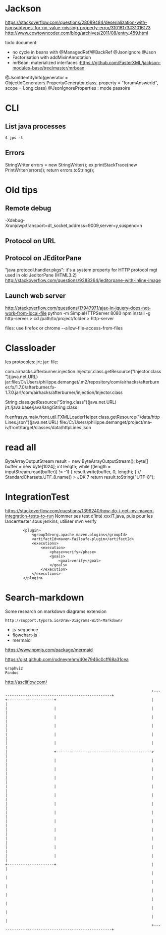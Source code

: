 Jackson
=======

https://stackoverflow.com/questions/28089484/deserialization-with-jsonsubtypes-for-no-value-missing-property-error/31016173#31016173
http://www.cowtowncoder.com/blog/archives/2011/08/entry_459.html

todo document: 
 - no cycle in beans with @ManagedRef/@BackRef @JsonIgnore @Json
 - Factorisation with addMixinAnnotation
 - mrBean: materialized interfaces :https://github.com/FasterXML/jackson-modules-base/tree/master/mrbean


@JsonIdentityInfo(generator = ObjectIdGenerators.PropertyGenerator.class, 
                  property  = "forumAnswerId", 
                  scope     = Long.class)
@JsonIgnoreProperties : mode passoire

CLI
===

List java processes
--------------------
    $ jps -l

Errors
------
StringWriter errors = new StringWriter();
ex.printStackTrace(new PrintWriter(errors));
return errors.toString();



Old tips
========

Remote debug
------------
-Xdebug-Xrunjdwp:transport=dt_socket,address=9009,server=y,suspend=n

Protocol on URL
-------


Protocol on JEditorPane
-------
"java.protocol.handler.pkgs": it's a system property for HTTP protocol mgt used in old JeditorPane (HTML3.2)
http://stackoverflow.com/questions/9388264/jeditorpane-with-inline-image


Launch web server
-----
http://stackoverflow.com/questions/17947971/ajax-in-jquery-does-not-work-from-local-file
python -m SimpleHTTPServer 8080
npm install -g http-server > cd /path/to/project/folder > http-server

files:
use firefox
or chrome --allow-file-access-from-files


Classloader
===========
les protocoles:
jrt:
jar:
file:

com.airhacks.afterburner.injection.Injector.class.getResource("Injector.class")(java.net.URL) 
jar:file:/C:/Users/philippe.demanget/.m2/repository/com/airhacks/afterburner.fx/1.7.0/afterburner.fx-1.7.0.jar!/com/airhacks/afterburner/injection/Injector.class

String.class.getResource("String.class")(java.net.URL) 
jrt:/java.base/java/lang/String.class

fr.enfrasys.maiv.front.util.FXMLLoaderHelper.class.getResource("/data/httpLines.json")(java.net.URL) 
file:/C:/Users/philippe.demanget/project/ma-iv/front/target/classes/data/httpLines.json


read all
========
ByteArrayOutputStream result = new ByteArrayOutputStream();
byte[] buffer = new byte[1024];
int length;
while ((length = inputStream.read(buffer)) != -1) {
    result.write(buffer, 0, length);
}
// StandardCharsets.UTF_8.name() > JDK 7
return result.toString("UTF-8");

IntegrationTest
===============
https://stackoverflow.com/questions/1399240/how-do-i-get-my-maven-integration-tests-to-run
Nommer ses test d'inté xxxIT.java, puis pour les lancer/tester sous jenkins, utiliser mvn verify

			<plugin>
		        <groupId>org.apache.maven.plugins</groupId>
		        <artifactId>maven-failsafe-plugin</artifactId>
		        <executions>
	                <execution>
	                    <phase>verify</phase>
	                    <goals>
	                        <goal>verify</goal>
	                    </goals>
	                </execution>
	            </executions>
            </plugin> 
	

Search-markdown
===============

Some research on markdown diagrams extension
    
    http://support.typora.io/Draw-Diagrams-With-Markdown/
    
* js-sequence
* flowchart-js
* mermaid

https://www.npmjs.com/package/mermaid

    
https://gist.github.com/rodneyrehm/40e7946c0cff68a31cea
    
    Graphviz
    Pandoc


http://asciiflow.com/


                                                                      +---------------------------------------------------+
    +---------------------+                                           |                                                   |
    |                     |                                           |                                                   |
    |                     |                                           |                                                   |
    |                     |                                           |                                                   |
    |                     |                                           |                                                   |
    |                     |                                           |                                                   |
    |                     +------------------------------------------->                                                   |
    |                     |                                           |                                                   |
    |                     |                                           |                                                   |
    |                     |                                           |                                                   |
    |                     |                                           |                                                   |
    |                     |                                           |                                                   |
    |                     |                                           |                                                   |
    |                     |                                           |                                                   |
    |                     |                                           |                                                   |
    |                     |                                           |                                                   |
    |                     |                                           |                                                   |
    |                     |                                           |                                                   |
    |                     |                                           |                                                   |
    +---------------------+                                           |                                                   |
                                                                      |                                                   |
                                                                      |                                                   |
                                                                      |                                                   |
                                                                      |                                                   |
                                                                      |                                                   |
                                                                      |                                                   |
                                                                      +---------------------------------------------------+
    